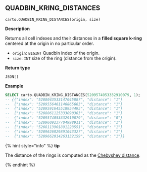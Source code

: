 ## QUADBIN_KRING_DISTANCES

```sql:signature
carto.QUADBIN_KRING_DISTANCES(origin, size)
```

**Description**

Returns all cell indexes and their distances in a **filled square k-ring** centered at the origin in no particular order.

* `origin`: `BIGINT` Quadbin index of the origin.
* `size`: `INT` size of the ring (distance from the origin).

**Return type**

`JSON[]`

**Example**

```sql
SELECT carto.QUADBIN_KRING_DISTANCES(5209574053332910079, 1);
-- {{"index": "5208043533147045887", "distance": "1"}
--  {"index": "5209556461146865663", "distance": "1"}
--  {"index": "5209591645518954495", "distance": "1"}
--  {"index": "5208061125333090303", "distance": "1"}
--  {"index": "5209574053332910079", "distance": "0"}
--  {"index": "5209609237704998911", "distance": "1"}
--  {"index": "5208113901891223551", "distance": "1"}
--  {"index": "5209626829891043327", "distance": "1"}
--  {"index": "5209662014263132159", "distance": "1"}}
```

{% hint style="info" %}
**tip**

The distance of the rings is computed as the [Chebyshev distance](https://en.wikipedia.org/wiki/Chebyshev_distance).

{% endhint %}